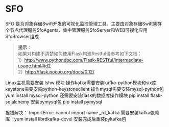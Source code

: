 # SFO #

SFO 是为对象存储Swift开发的可视化监控管理工具。主要由对象存储Swift集群个节点代理服务SfoAgents、集中管理服务SfoServer和WEB可视化应用SfoBrowser组成

>**提示**：</br>
>如果对构建不清楚如何使用Flask构建Restful请参考如下文档：</br>
>1）http://www.pythondoc.com/Flask-RESTful/intermediate-usage.html#id2</br>
>2）http://flask.pocoo.org/docs/0.12/</br>


 Linux主机需要安装 lshw 模块
 操作kafka需要安装kafka-python模块和six库
 keystone需要安装python-keystoneclient
 操作mysql需要安装mysql-python包 yum install mysql-python
 还需要安装flask的数据库操作模块 pip install flask-sqlalchemy
 安装pymysql包 pip install pymysql

 报错解决：
 ImportError: cannot import name _rd_kafka
 需要安装kafka依赖库：yum install librdkafka-devel
 安装完成后重装pykafka包